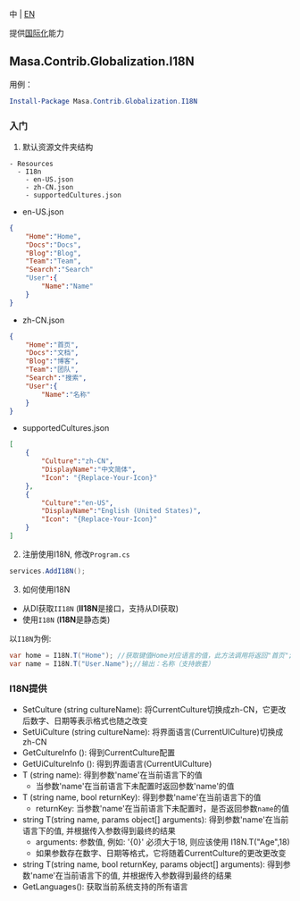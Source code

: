 中 | [EN](README.md)

提供[国际化](https://developer.mozilla.org/zh-CN/docs/Mozilla/Add-ons/WebExtensions/Internationalization)能力

## Masa.Contrib.Globalization.I18N

用例：

``` powershell
Install-Package Masa.Contrib.Globalization.I18N
```

### 入门

1. 默认资源文件夹结构

``` structure
- Resources
  - I18n
    - en-US.json
    - zh-CN.json
    - supportedCultures.json
```

* en-US.json

``` en-US.json
{
    "Home":"Home",
    "Docs":"Docs",
    "Blog":"Blog",
    "Team":"Team",
    "Search":"Search"
    "User":{
        "Name":"Name"
    }
}
```

* zh-CN.json

``` zh-CN.json
{
    "Home":"首页",
    "Docs":"文档",
    "Blog":"博客",
    "Team":"团队",
    "Search":"搜索",
    "User":{
        "Name":"名称"
    }
}
```

* supportedCultures.json

``` supportedCultures.json
[
    {
        "Culture":"zh-CN",
        "DisplayName":"中文简体",
        "Icon": "{Replace-Your-Icon}"
    },
    {
        "Culture":"en-US",
        "DisplayName":"English (United States)",
        "Icon": "{Replace-Your-Icon}"
    }
]
```

2. 注册使用I18N, 修改`Program.cs`

``` C#
services.AddI18N();
```

3. 如何使用I18N

* 从DI获取`II18N` (**II18N**是接口，支持从DI获取)
* 使用`I18N` (**I18N**是静态类)

以`I18N`为例:

``` C#
var home = I18N.T("Home"); //获取键值Home对应语言的值，此方法调用将返回"首页";
var name = I18N.T("User.Name");//输出：名称（支持嵌套）
```

### I18N提供

* SetCulture (string cultureName): 将CurrentCulture切换成zh-CN，它更改后数字、日期等表示格式也随之改变
* SetUiCulture (string cultureName): 将界面语言(CurrentUICulture)切换成zh-CN
* GetCultureInfo (): 得到CurrentCulture配置
* GetUiCultureInfo (): 得到界面语言(CurrentUICulture)
* T (string name): 得到参数'name'在当前语言下的值
  * 当参数'name'在当前语言下未配置时返回参数'name'的值
* T (string name, bool returnKey): 得到参数'name'在当前语言下的值
  * returnKey: 当参数'name'在当前语言下未配置时，是否返回参数`name`的值
* string T(string name, params object[] arguments): 得到参数'name'在当前语言下的值, 并根据传入参数得到最终的结果
  * arguments: 参数值, 例如: '{0}' 必须大于18, 则应该使用 I18N.T("Age",18)
  * 如果参数存在数字、日期等格式，它将随着CurrentCulture的更改更改变
* string T(string name, bool returnKey, params object[] arguments): 得到参数'name'在当前语言下的值, 并根据传入参数得到最终的结果
* GetLanguages(): 获取当前系统支持的所有语言